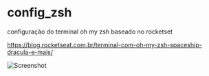 # config_zsh
configuração do terminal oh my zsh
baseado no rocketset

https://blog.rocketseat.com.br/terminal-com-oh-my-zsh-spaceship-dracula-e-mais/

![Screenshot](https://blog.rocketseat.com.br/content/images/2019/05/image-1.png)
